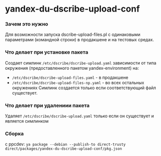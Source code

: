 # yandex-du-dscribe-upload-conf

### Зачем это нужно
Для возможности запуска dscribe-upload-files.pl с одинаковыми параметрами (командной строки) в продакшене и на тестовых средах.

### Что делает при установке пакета
Создает симлинк `/etc/dscribe/dscribe-upload.yaml` зависимости от типа окружения (предоставленного пакетом yandex-environment) на:
- `/etc/dscribe/dscribe-upload-files.yaml` - в продакшене
- `/etc/dscribe/dscribe-upload-files-np.yaml` - во всех остальных окружениях
Симлинк создается только если соответствующий файл существует.

### Что делает при удалениии пакета
Удаляет `/etc/dscribe/dscribe-upload.yaml` только если он существует и является симлинком

### Сборка
c ppcdev: `ya package --debian --publish-to direct-trusty direct/packages/yandex-du-dscribe-upload-conf/pkg.json`

